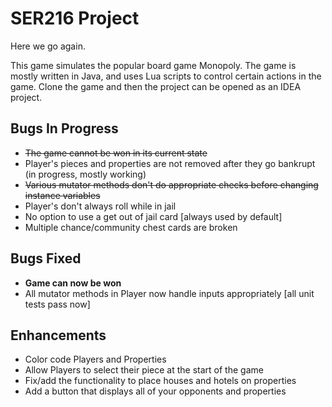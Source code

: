 # SER216 Project
Here we go again.

This game simulates the popular board game Monopoly. The game is mostly written in Java, and uses Lua scripts to control certain actions in the game. Clone the game and then the project can be opened as an IDEA project.



## Bugs In Progress
* ~~The game cannot be won in its current state~~
* Player's pieces and properties are not removed after they go bankrupt (in progress, mostly working)
* ~~Various mutator methods don't do appropriate checks before changing instance variables~~
* Player's don't always roll while in jail
* No option to use a get out of jail card [always used by default]
* Multiple chance/community chest cards are broken

## Bugs Fixed
* **Game can now be won**
* All mutator methods in Player now handle inputs appropriately [all unit tests pass now]

## Enhancements
* Color code Players and Properties
* Allow Players to select their piece at the start of the game
* Fix/add the functionality to place houses and hotels on properties
* Add a button that displays all of your opponents and properties
